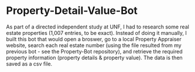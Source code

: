 # Property-Detail-Value-Bot

As part of a directed independent study at UNF, I had to research some real estate properties (1,007 entries, to be exact). 
Instead of doing it manually, I built this bot that would open a broswer, go to a local Property Appraiser website, 
search each real estate number (using the file resulted from my previous bot - see the Property-Bot repository), 
and retrieve the required property information (property details & property value). The data is then saved as a csv file.

